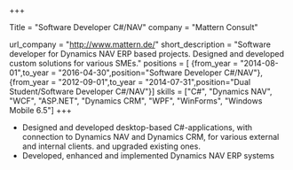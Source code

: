 +++

Title = "Software Developer C#/NAV"
company = "Mattern Consult"

url_company = "http://www.mattern.de/"
short_description = "Software developer for Dynamics NAV ERP based projects. Designed and developed custom solutions for various SMEs."
positions = [
{from_year = "2014-08-01",to_year = "2016-04-30",position="Software Developer C#/NAV"},
{from_year = "2012-09-01",to_year = "2014-07-31",position="Dual Student/Software Developer C#/NAV"}]
skills = ["C#", "Dynamics NAV", "WCF", "ASP.NET", "Dynamics CRM", "WPF", "WinForms", "Windows Mobile 6.5"]
+++
* Designed and developed desktop-based C#-applications, with connection to Dynamics NAV and Dynamics CRM, for various external and internal clients.
and upgraded existing ones.
* Developed, enhanced and implemented Dynamics NAV ERP systems 